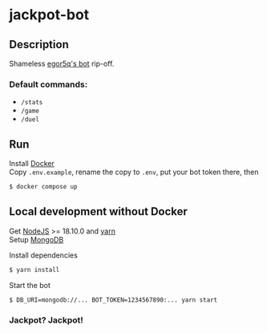 # jackpot-bot

## Description
Shameless [egor5q's bot](https://github.com/egor5q/dickfindopen) rip-off.

### Default commands:
- `/stats`
- `/game`
- `/duel`

## Run

Install [Docker](https://www.docker.com/)  
Copy `.env.example`, rename the copy to `.env`, put your bot token there, then

```bash
$ docker compose up
```

## Local development without Docker

Get [NodeJS](https://nodejs.org/) >= 18.10.0 and [yarn](https://yarnpkg.com/)  
Setup [MongoDB](https://www.mongodb.com/try/download/community)

Install dependencies

```bash
$ yarn install
```

Start the bot

```bash
$ DB_URI=mongodb://... BOT_TOKEN=1234567890:... yarn start
```

### Jackpot? Jackpot!

